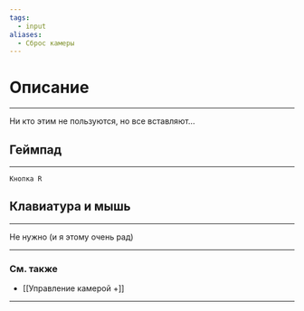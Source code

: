 ```yaml
---
tags:
  - input
aliases:
  - Сброс камеры
---
```

# Описание
___
Ни кто этим не пользуются, но все вставляют...
## Геймпад
___
`Кнопка R`
## Клавиатура и мышь
___
Не нужно (и я этому очень рад)
___
### См. также
- [[Управление камерой +]]
___
